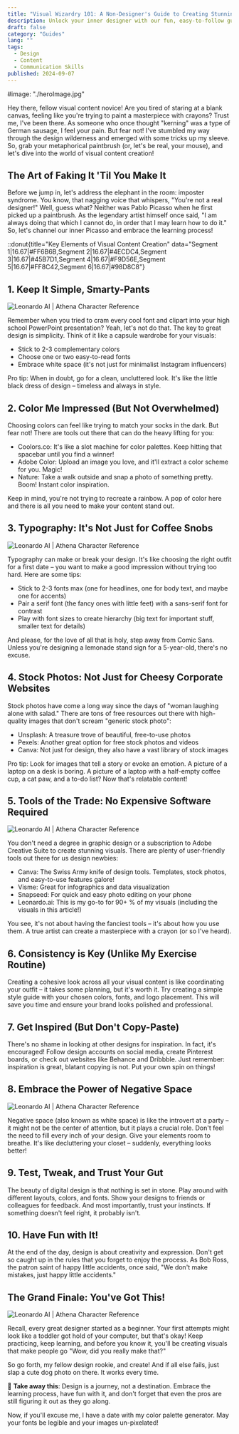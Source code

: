 ```yaml
---
title: "Visual Wizardry 101: A Non-Designer's Guide to Creating Stunning Content"
description: Unlock your inner designer with our fun, easy-to-follow guide to visual content creation. No fancy degree required – just creativity and a sense of humor!
draft: false
category: "Guides"
lang: ""
tags:
  - Design
  - Content
  - Communication Skills
published: 2024-09-07
---
```


#image: "./heroImage.jpg"


Hey there, fellow visual content novice! Are you tired of staring at a blank canvas, feeling like you're trying to paint a masterpiece with crayons? Trust me, I've been there. As someone who once thought "kerning" was a type of German sausage, I feel your pain. But fear not! I've stumbled my way through the design wilderness and emerged with some tricks up my sleeve. So, grab your metaphorical paintbrush (or, let's be real, your mouse), and let's dive into the world of visual content creation!


## The Art of Faking It 'Til You Make It

Before we jump in, let's address the elephant in the room: imposter syndrome. You know, that nagging voice that whispers, "You're not a real designer!" Well, guess what? Neither was Pablo Picasso when he first picked up a paintbrush. As the legendary artist himself once said, "I am always doing that which I cannot do, in order that I may learn how to do it." So, let's channel our inner Picasso and embrace the learning process!

::donut{title="Key Elements of Visual Content Creation" data="Segment 1|16.67|#FF6B6B,Segment 2|16.67|#4ECDC4,Segment 3|16.67|#45B7D1,Segment 4|16.67|#F9D56E,Segment 5|16.67|#FF8C42,Segment 6|16.67|#98D8C8"}

## 1. Keep It Simple, Smarty-Pants

![Leonardo AI | Athena Character Reference][def]

Remember when you tried to cram every cool font and clipart into your high school PowerPoint presentation? Yeah, let's not do that. The key to great design is simplicity. Think of it like a capsule wardrobe for your visuals:

- Stick to 2-3 complementary colors
- Choose one or two easy-to-read fonts
- Embrace white space (it's not just for minimalist Instagram influencers)

Pro tip: When in doubt, go for a clean, uncluttered look. It's like the little black dress of design – timeless and always in style.

## 2. Color Me Impressed (But Not Overwhelmed)

Choosing colors can feel like trying to match your socks in the dark. But fear not! There are tools out there that can do the heavy lifting for you:

- Coolors.co: It's like a slot machine for color palettes. Keep hitting that spacebar until you find a winner!
- Adobe Color: Upload an image you love, and it'll extract a color scheme for you. Magic!
- Nature: Take a walk outside and snap a photo of something pretty. Boom! Instant color inspiration.

Keep in mind, you're not trying to recreate a rainbow. A pop of color here and there is all you need to make your content stand out.

## 3. Typography: It's Not Just for Coffee Snobs

![Leonardo AI | Athena Character Reference](https://res-3.cloudinary.com/ddicetqs5/image/upload/f_auto,fl_force_strip,q_auto:best/v1/wayfinder-ghost-blog/Illustrative_Albedo_A_captivating_techsavvy_woman_Athena_exudi_3--43-)

Typography can make or break your design. It's like choosing the right outfit for a first date – you want to make a good impression without trying too hard. Here are some tips:

- Stick to 2-3 fonts max (one for headlines, one for body text, and maybe one for accents)
- Pair a serif font (the fancy ones with little feet) with a sans-serif font for contrast
- Play with font sizes to create hierarchy (big text for important stuff, smaller text for details)

And please, for the love of all that is holy, step away from Comic Sans. Unless you're designing a lemonade stand sign for a 5-year-old, there's no excuse.

## 4. Stock Photos: Not Just for Cheesy Corporate Websites

Stock photos have come a long way since the days of "woman laughing alone with salad." There are tons of free resources out there with high-quality images that don't scream "generic stock photo":

- Unsplash: A treasure trove of beautiful, free-to-use photos
- Pexels: Another great option for free stock photos and videos
- Canva: Not just for design, they also have a vast library of stock images

Pro tip: Look for images that tell a story or evoke an emotion. A picture of a laptop on a desk is boring. A picture of a laptop with a half-empty coffee cup, a cat paw, and a to-do list? Now that's relatable content!

## 5. Tools of the Trade: No Expensive Software Required

![Leonardo AI | Athena Character Reference](https://res-5.cloudinary.com/ddicetqs5/image/upload/f_auto,fl_force_strip,q_auto:best/v1/wayfinder-ghost-blog/Illustrative_Albedo_A_captivating_techsavvy_woman_Athena_exudi_4--46-)

You don't need a degree in graphic design or a subscription to Adobe Creative Suite to create stunning visuals. There are plenty of user-friendly tools out there for us design newbies:

- Canva: The Swiss Army knife of design tools. Templates, stock photos, and easy-to-use features galore!
- Visme: Great for infographics and data visualization
- Snapseed: For quick and easy photo editing on your phone
- Leonardo.ai: This is my go-to for 90+ % of my visuals (including the visuals in this article!)

You see, it's not about having the fanciest tools – it's about how you use them. A true artist can create a masterpiece with a crayon (or so I've heard).

## 6. Consistency is Key (Unlike My Exercise Routine)

Creating a cohesive look across all your visual content is like coordinating your outfit – it takes some planning, but it's worth it. Try creating a simple style guide with your chosen colors, fonts, and logo placement. This will save you time and ensure your brand looks polished and professional.

## 7. Get Inspired (But Don't Copy-Paste)

There's no shame in looking at other designs for inspiration. In fact, it's encouraged! Follow design accounts on social media, create Pinterest boards, or check out websites like Behance and Dribbble. Just remember: inspiration is great, blatant copying is not. Put your own spin on things!

## 8. Embrace the Power of Negative Space

![Leonardo AI | Athena Character Reference](https://res-3.cloudinary.com/ddicetqs5/image/upload/f_auto,fl_force_strip,q_auto:best/v1/wayfinder-ghost-blog/Illustrative_Albedo_A_captivating_techsavvy_woman_Athena_exudi_2--43-)

Negative space (also known as white space) is like the introvert at a party – it might not be the center of attention, but it plays a crucial role. Don't feel the need to fill every inch of your design. Give your elements room to breathe. It's like decluttering your closet – suddenly, everything looks better!

## 9. Test, Tweak, and Trust Your Gut

The beauty of digital design is that nothing is set in stone. Play around with different layouts, colors, and fonts. Show your designs to friends or colleagues for feedback. And most importantly, trust your instincts. If something doesn't feel right, it probably isn't.

## 10. Have Fun with It!

At the end of the day, design is about creativity and expression. Don't get so caught up in the rules that you forget to enjoy the process. As Bob Ross, the patron saint of happy little accidents, once said, "We don't make mistakes, just happy little accidents."

## The Grand Finale: You've Got This!

![Leonardo AI | Athena Character Reference](https://res-2.cloudinary.com/ddicetqs5/image/upload/f_auto,fl_force_strip,q_auto:best/v1/wayfinder-ghost-blog/Illustrative_Albedo_A_captivating_techsavvy_woman_Athena_exudi_1--49-)

Recall, every great designer started as a beginner. Your first attempts might look like a toddler got hold of your computer, but that's okay! Keep practicing, keep learning, and before you know it, you'll be creating visuals that make people go "Wow, did you really make that?"

So go forth, my fellow design rookie, and create! And if all else fails, just slap a cute dog photo on there. It works every time.

🎨 **Take away this**: Design is a journey, not a destination. Embrace the learning process, have fun with it, and don't forget that even the pros are still figuring it out as they go along.

Now, if you'll excuse me, I have a date with my color palette generator. May your fonts be legible and your images un-pixelated!

[def]: https://res-4.cloudinary.com/ddicetqs5/image/upload/f_auto,fl_force_strip,q_auto:best/v1/wayfinder-ghost-blog/Illustrative_Albedo_A_captivating_techsavvy_woman_Athena_exudi_0--45-
